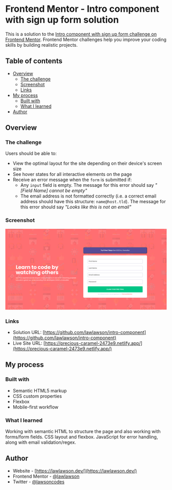 # Frontend Mentor - Intro component with sign up form solution

This is a solution to the [Intro component with sign up form challenge on Frontend Mentor](https://www.frontendmentor.io/challenges/intro-component-with-signup-form-5cf91bd49edda32581d28fd1). Frontend Mentor challenges help you improve your coding skills by building realistic projects.

## Table of contents

- [Overview](#overview)
  - [The challenge](#the-challenge)
  - [Screenshot](#screenshot)
  - [Links](#links)
- [My process](#my-process)
  - [Built with](#built-with)
  - [What I learned](#what-i-learned)
- [Author](#author)


## Overview

### The challenge

Users should be able to:

- View the optimal layout for the site depending on their device's screen size
- See hover states for all interactive elements on the page
- Receive an error message when the `form` is submitted if:
  - Any `input` field is empty. The message for this error should say _"[Field Name] cannot be empty"_
  - The email address is not formatted correctly (i.e. a correct email address should have this structure: `name@host.tld`). The message for this error should say _"Looks like this is not an email"_

### Screenshot

![](./images/screenshot.png)

### Links

- Solution URL: [https://github.com/lawlawson/intro-component](https://github.com/lawlawson/intro-component)
- Live Site URL: [https://precious-caramel-2473e9.netlify.app/](https://precious-caramel-2473e9.netlify.app/)

## My process

### Built with

- Semantic HTML5 markup
- CSS custom properties
- Flexbox
- Mobile-first workflow

### What I learned

Working with semantic HTML to structure the page and also working with forms/form fields. CSS layout and flexbox. JavaScript for error handling, along with email validation/regex.

## Author

- Website - [https://lawlawson.dev/](https://lawlawson.dev/)
- Frontend Mentor - [@lawlawson](https://www.frontendmentor.io/profile/lawlawson)
- Twitter - [@lawsoncodes](https://www.twitter.com/lawsoncodes)
